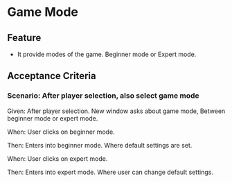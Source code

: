 # Game Mode

## Feature

- It provide modes of the game. Beginner mode or Expert mode.

## Acceptance Criteria

### Scenario: After player selection, also select game mode

  Given: After player selection. New window asks about game mode,
  Between beginner mode or expert mode.

  When: User clicks on beginner mode.

  Then: Enters into beginner mode. Where default settings are set.
  
  When: User clicks on expert mode.
  
  Then: Enters into expert mode. Where user can change default settings.
